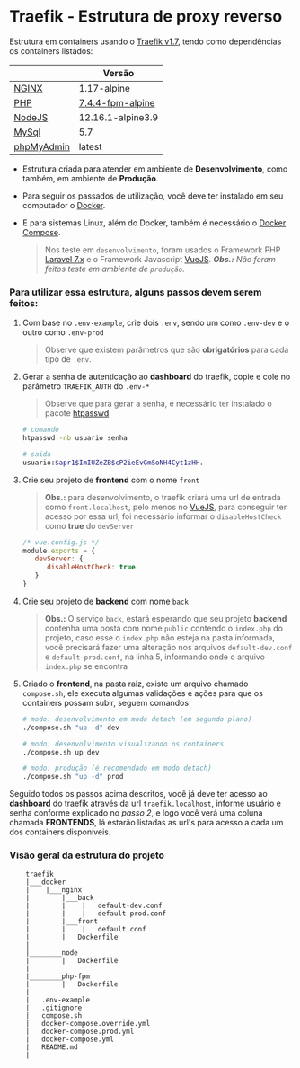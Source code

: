 
# Traefik - Estrutura de proxy reverso
Estrutura em containers usando o [Traefik v1.7](https://docs.traefik.io/v1.7), tendo como dependências os containers listados:

|                                                               |Versão                                                                                                                             |
|---------------------------------------------------------------|-----------------------------------------------------------------------------------------------------------------------------------|
|[NGINX](https://hub.docker.com/_/nginx)                        |1.17-alpine                                                                                                                        |
|[PHP](https://hub.docker.com/_/php)                            |[7.4.4-fpm-alpine](https://github.com/docker-library/docs/blob/master/php/README.md#supported-tags-and-respective-dockerfile-links)|
|[NodeJS](https://hub.docker.com/_/node)                        |12.16.1-alpine3.9                                                                                                                  |
|[MySql](https://hub.docker.com/_/mysql)                        |5.7                                                                                                                                |
|[phpMyAdmin](https://hub.docker.com/r/phpmyadmin/phpmyadmin)   |latest                                                                                                                             |

- Estrutura criada para atender em ambiente de **Desenvolvimento**, como também, em ambiente de **Produção**.
- Para seguir os passados de utilização, você deve ter instalado em seu computador o [Docker](https://docs.docker.com/engine/install/).
- E para sistemas Linux, além do Docker, também é necessário o [Docker Compose](https://docs.docker.com/compose/install/).

	> Nos  teste em `desenvolvimento`, foram usados o Framework PHP [Laravel 7.x](https://laravel.com/) e o Framework Javascript [VueJS](https://vuejs.org/).
	> _**Obs.:** Não feram feitos teste em ambiente de `produção`._

### Para utilizar essa estrutura, alguns passos devem serem feitos:

 1. Com base no `.env-example`, crie dois `.env`, sendo um como `.env-dev` e o outro como `.env-prod`
	 > Observe que existem parâmetros que são **obrigatórios** para cada tipo de `.env`.
 2. Gerar  a senha de autenticação ao **dashboard** do traefik, copie e cole no parâmetro `TRAEFIK_AUTH` do `.env-*`
	 > Observe que para gerar a senha, é necessário ter instalado o pacote [htpasswd](https://httpd.apache.org/docs/2.4/programs/htpasswd.html)
	```bash
	# comando
	htpasswd -nb usuario senha

	# saida
	usuario:$apr1$ImIUZeZB$cP2ieEvGmSoNH4Cyt1zHH.
	```
 3. Crie seu projeto de **frontend** com o nome `front`
	> **Obs.:** para desenvolvimento, o traefik criará uma url de entrada como `front.localhost`, pelo menos no [VueJS](https://vuejs.org/), para conseguir ter acesso por essa url, foi necessário informar o `disableHostCheck` como **true** do `devServer`
	```js
	/* vue.config.js */
	module.exports = {
	   devServer: {
	      disableHostCheck: true
	   }
	}
	```
 4. Crie seu projeto de **backend** com nome `back`
    > **Obs.:** O serviço `back`, estará esperando que seu projeto **backend** contenha uma posta com nome `public` contendo o `index.php` do projeto, caso esse o `index.php` não esteja na pasta informada, você precisará fazer uma alteração nos arquivos `default-dev.conf` e `default-prod.conf`, na linha 5, informando onde o arquivo `index.php` se encontra
 5. Criado o **frontend**, na pasta raiz, existe um arquivo chamado `compose.sh`, ele executa algumas validações e ações para que os containers possam subir, seguem comandos
	```bash
	# modo: desenvolvimento em modo detach (em segundo plano)
	./compose.sh "up -d" dev

	# modo: desenvolvimento visualizando os containers
	./compose.sh up dev

	# modo: produção (é recomendado em modo detach)
	./compose.sh "up -d" prod
	```
Seguido todos os passos acima descritos, você já deve ter acesso ao **dashboard** do traefik através da url `traefik.localhost`, informe usuário e senha conforme explicado no _passo 2_, e logo você verá uma coluna chamada **FRONTENDS**, lá estarão listadas as url's para acesso a cada um dos containers disponíveis.

### Visão geral da estrutura do projeto
```
    traefik
    |___docker
    |    |___nginx
    |        |___back
    |        |    |   default-dev.conf
    |        |    |   default-prod.conf
    |        |___front
    |        |    |   default.conf
    |        |   Dockerfile
    |
    |________node
    |        |   Dockerfile
    |
    |________php-fpm
    |        |   Dockerfile
    |
    |   .env-example
    |   .gitignore
    |   compose.sh
    |   docker-compose.override.yml
    |   docker-compose.prod.yml
    |   docker-compose.yml
    |   README.md
    |
```
